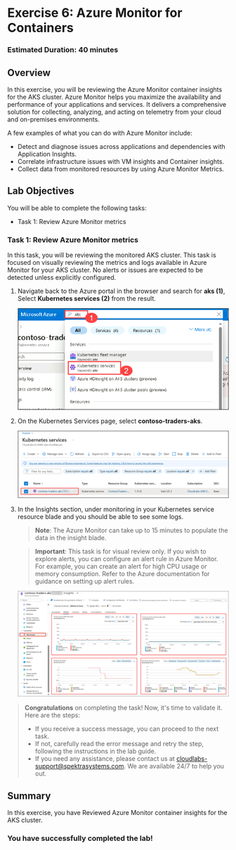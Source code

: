 # Exercise 6: Azure Monitor for Containers
   
### Estimated Duration: 40 minutes

## Overview

In this exercise, you will be reviewing the Azure Monitor container insights for the AKS cluster. Azure Monitor helps you maximize the availability and performance of your applications and services. It delivers a comprehensive solution for collecting, analyzing, and acting on telemetry from your cloud and on-premises environments.

A few examples of what you can do with Azure Monitor include:

- Detect and diagnose issues across applications and dependencies with Application Insights.
- Correlate infrastructure issues with VM insights and Container insights.
- Collect data from monitored resources by using Azure Monitor Metrics.

## Lab Objectives

You will be able to complete the following tasks:

- Task 1: Review Azure Monitor metrics

### Task 1: Review Azure Monitor metrics

In this task, you will be reviewing the monitored AKS cluster. This task is focused on visually reviewing the metrics and logs available in Azure Monitor for your AKS cluster. No alerts or issues are expected to be detected unless explicitly configured.

1. Navigate back to the Azure portal in the browser and search for **aks (1)**, Select **Kubernetes services (2)** from the result.

   ![This is a screenshot of the Azure Portal for AKS showing adding a Namespace.](media/a7.png "Add a Namespace")
     
1. On the Kubernetes Services page, select **contoso-traders-aks<inject key="DeploymentID" enableCopy="false"/>**.

   ![](media/p7-st2-new.png "select aks")
   
1. In the Insights section, under monitoring in your Kubernetes service resource blade and you should be able to see some logs.

   > **Note**: The Azure Monitor can take up to 15 minutes to populate the data in the insight blade.

   > **Important**: This task is for visual review only. If you wish to explore alerts, you can configure an alert rule in Azure Monitor. For example, you can create an alert for high CPU usage or memory consumption. Refer to the Azure documentation for guidance on setting up alert rules.
    
    ![This is a screenshot of the Azure Portal for AKS showing adding a Namespace.](media/12.png "Add a Namespace")


> **Congratulations** on completing the task! Now, it's time to validate it. Here are the steps:
> - If you receive a success message, you can proceed to the next task.
> - If not, carefully read the error message and retry the step, following the instructions in the lab guide. 
> - If you need any assistance, please contact us at cloudlabs-support@spektrasystems.com. We are available 24/7 to help you out.

<validation step="ba51688d-c5b8-43c8-811c-e78e9a5539ce" />

## Summary

In this exercise, you have Reviewed Azure Monitor container insights for the AKS cluster.

### You have successfully completed the lab!
